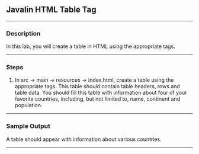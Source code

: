 ## Javalin HTML Table Tag
---
### Description
In this lab, you will create a table in HTML using the appropriate tags.

---
### Steps

1. In src -> main -> resources -> index.html, create a table using the appropriate tags. This table should contain table headers, rows and table data. You should fill this table with information about four of your favorite countries, including, but not limited to, name, continent and population.

---

### Sample Output

A table should appear with information about various countries.

 ---